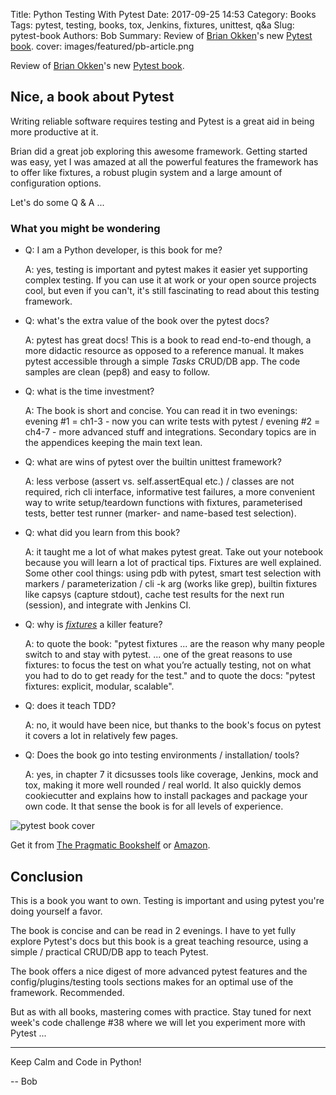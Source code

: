 Title: Python Testing With Pytest
Date: 2017-09-25 14:53
Category: Books
Tags: pytest, testing, books, tox, Jenkins, fixtures, unittest, q&a
Slug: pytest-book
Authors: Bob
Summary: Review of [Brian Okken](https://twitter.com/brianokken)'s new [Pytest book](http://www.amazon.com/dp/1680502409/?tag=pyb0f-20).
cover: images/featured/pb-article.png

Review of [Brian Okken](https://twitter.com/brianokken)'s new [Pytest book](http://www.amazon.com/dp/1680502409/?tag=pyb0f-20).

## Nice, a book about Pytest

Writing reliable software requires testing and Pytest is a great aid in being more productive at it.

Brian did a great job exploring this awesome framework. Getting started was easy, yet I was amazed at all the powerful features the framework has to offer like fixtures, a robust plugin system and a large amount of configuration options.

Let's do some Q & A ...

### What you might be wondering

* Q: I am a Python developer, is this book for me?

	A: yes, testing is important and pytest makes it easier yet supporting complex testing. If you can use it at work or your open source projects cool, but even if you can't, it's still fascinating to read about this testing framework.


* Q: what's the extra value of the book over the pytest docs?

	A: pytest has great docs! This is a book to read end-to-end though, a more didactic resource as opposed to a reference manual. It makes pytest accessible through a simple *Tasks* CRUD/DB app. The code samples are clean (pep8) and easy to follow.

* Q: what is the time investment?

	A: The book is short and concise. You can read it in two evenings: evening #1 = ch1-3 - now you can write tests with pytest / evening #2 = ch4-7 - more advanced stuff and integrations. Secondary topics are in the appendices keeping the main text lean.

* Q: what are wins of pytest over the builtin unittest framework?

	A: less verbose (assert vs. self.assertEqual etc.) / classes are not required, rich cli interface, informative test failures, a more convenient way to write setup/teardown functions with fixtures, parameterised tests, better test runner (marker- and name-based test selection).

* Q: what did you learn from this book?

	A: it taught me a lot of what makes pytest great. Take out your notebook because you will learn a lot of practical tips. Fixtures are well explained. Some other cool things: using pdb with pytest, smart test selection with markers / parameterization / cli -k arg (works like grep), builtin fixtures like capsys (capture stdout), cache test results for the next run (session), and integrate with Jenkins CI.

* Q: why is *[fixtures](https://docs.pytest.org/en/latest/fixture.html)* a killer feature?

	A: to quote the book: "pytest fixtures ... are the reason why many people switch to and stay with pytest. ... one of the great reasons to use fixtures: to focus the test on what you’re actually testing, not on what you had to do to get ready for the test." and to quote the docs: "pytest fixtures: explicit, modular, scalable".

* Q: does it teach TDD?

	A: no, it would have been nice, but thanks to the book's focus on pytest it covers a lot in relatively few pages.

* Q: Does the book go into testing environments / installation/ tools?

	A: yes, in chapter 7 it dicsusses tools like coverage, Jenkins, mock and tox, making it more well rounded / real world. It also quickly demos cookiecutter and explains how to install packages and package your own code. It that sense the book is for all levels of experience.

![pytest book cover]({filename}/images/pytest-book-poster.png)

Get it from [The Pragmatic Bookshelf](https://pragprog.com/book/bopytest/python-testing-with-pytest) or [Amazon](http://www.amazon.com/dp/1680502409/?tag=pyb0f-20).

## Conclusion

This is a book you want to own. Testing is important and using pytest you're doing yourself a favor.

The book is concise and can be read in 2 evenings. I have to yet fully explore Pytest's docs but this book is a great teaching resource, using a simple / practical CRUD/DB app to teach Pytest.

The book offers a nice digest of more advanced pytest features and the config/plugins/testing tools sections makes for an optimal use of the framework. Recommended.

But as with all books, mastering comes with practice. Stay tuned for next week's code challenge #38 where we will let you experiment more with Pytest ...

---

Keep Calm and Code in Python!

-- Bob
